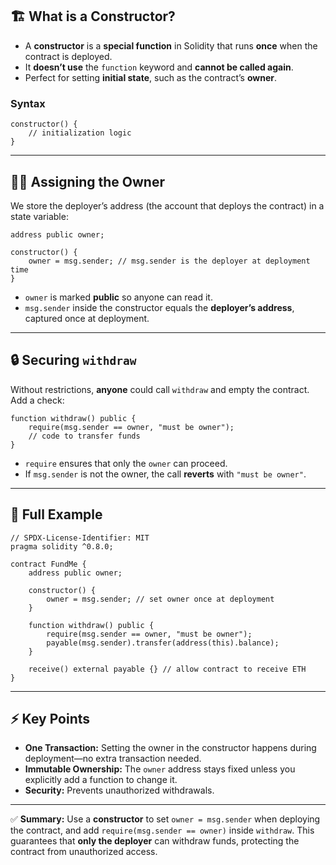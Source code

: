 
## 🏗 What is a Constructor?

* A **constructor** is a **special function** in Solidity that runs **once** when the contract is deployed.
* It **doesn’t use** the `function` keyword and **cannot be called again**.
* Perfect for setting **initial state**, such as the contract’s **owner**.

### Syntax

```solidity
constructor() {
    // initialization logic
}
```

---

## 🧑‍💼 Assigning the Owner

We store the deployer’s address (the account that deploys the contract) in a state variable:

```solidity
address public owner;

constructor() {
    owner = msg.sender; // msg.sender is the deployer at deployment time
}
```

* `owner` is marked **public** so anyone can read it.
* `msg.sender` inside the constructor equals the **deployer’s address**, captured once at deployment.

---

## 🔒 Securing `withdraw`

Without restrictions, **anyone** could call `withdraw` and empty the contract.
Add a check:

```solidity
function withdraw() public {
    require(msg.sender == owner, "must be owner");
    // code to transfer funds
}
```

* `require` ensures that only the `owner` can proceed.
* If `msg.sender` is not the owner, the call **reverts** with `"must be owner"`.

---

## 📝 Full Example

```solidity
// SPDX-License-Identifier: MIT
pragma solidity ^0.8.0;

contract FundMe {
    address public owner;

    constructor() {
        owner = msg.sender; // set owner once at deployment
    }

    function withdraw() public {
        require(msg.sender == owner, "must be owner");
        payable(msg.sender).transfer(address(this).balance);
    }

    receive() external payable {} // allow contract to receive ETH
}
```

---

## ⚡ Key Points

* **One Transaction:** Setting the owner in the constructor happens during deployment—no extra transaction needed.
* **Immutable Ownership:** The `owner` address stays fixed unless you explicitly add a function to change it.
* **Security:** Prevents unauthorized withdrawals.

---

✅ **Summary:**
Use a **constructor** to set `owner = msg.sender` when deploying the contract, and add `require(msg.sender == owner)` inside `withdraw`. This guarantees that **only the deployer** can withdraw funds, protecting the contract from unauthorized access.
